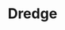 ---
layout: gallery
title: Dredge
authors: Dave McDowell
game: 'Firearms: Source'
year: 2013
media:
  - 
    title: Image 1
    # image, video, cubemap, 3d
    type: image
    thumbnail: https://picsum.photos/445/296?random=5 
    thumbnail_alt: Image 1
    src:
    alt:
    description: >-
      An image generated from lorem picsum for testing.
  - 
    title: Image 2
    # image, video, cubemap, 3d
    type: image
    thumbnail: https://picsum.photos/445/296?random=6 
    thumbnail_alt: Image 2
    src:
    alt:
    description: >-
      An image generated from lorem picsum for testing.
---